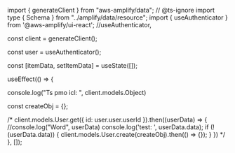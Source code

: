 import { generateClient } from "aws-amplify/data";
// @ts-ignore
import type { Schema } from "../amplify/data/resource";
import { useAuthenticator } from '@aws-amplify/ui-react'; //useAuthenticator,



const client = generateClient<Schema>();





  const user = useAuthenticator();



const [itemData, setItemData] = useState([]);

useEffect(() => {

  console.log("Ts pmo icl: ", client.models.Object)

  const createObj = {};

  /*
  client.models.User.get({ id: user.user.userId }).then((userData) => {
    //console.log("Word", userData)
    console.log('test: ', userData.data);
    if (!(userData.data)) {
      client.models.User.create(createObj).then(() => {});
    }
  })
  */
}, []);
